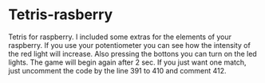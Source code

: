 # Tetris-rasberry
Tetris for raspberry.
I included some extras for the elements of your raspberry. If you use your potentiometer you can see how the intensity of the red light will increase. Also pressing the bottons you can turn on the led lights.
The game will begin again after 2 sec. If you just want one match, just uncomment the code by the line 391 to 410 and comment 412.
